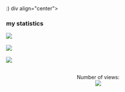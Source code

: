 :)
div align="center">
    <h3> my statistics</h3>
    <img src="https://activity-graph.herokuapp.com/graph?username=akyai"><br /><br />
    <img src="https://github-readme-stats.vercel.app/api?username=akyai&show_icons=true&theme=jolly&count_private=true" /><br /><br />
     <img align="center" src="https://github-readme-stats.vercel.app/api/top-langs/?username=akyai&layout=compact&theme=jolly&count_private=true" /><br />
</div>


<p align="center">
    <br>Number of views: <br>
    <img src="https://profile-counter.glitch.me/akyai/count.svg" />
</p>
